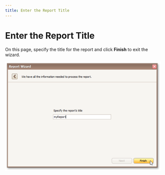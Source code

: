 ```yaml
---
title: Enter the Report Title
---
```

# Enter the Report Title
On this page, specify the title for the report and click **Finish** to exit the wizard.

![RD_ReportWizard_Standard_9](../../../../../images/Img8327.png)